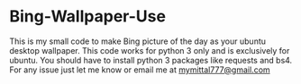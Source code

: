 # Bing-Wallpaper-Use
This is my small code to make Bing picture of the day as your ubuntu desktop wallpaper.
This code works for python 3 only and is exclusively for ubuntu.
You should have to install python 3 packages like requests and bs4.
For any issue just let me know or email me at mymittal777@gmail.com
